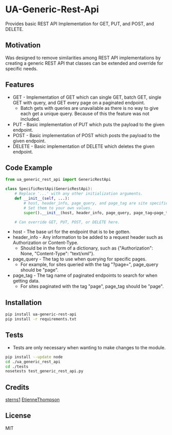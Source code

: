 # UA-Generic-Rest-Api

Provides basic REST API Implementation for GET, PUT, and POST, and DELETE.

## Motivation

Was designed to remove similarities among REST API implementations by creating a generic REST API that classes can be extended and override for specific needs.

## Features

- GET - Implementation of GET which can single GET, batch GET, single GET with query, and GET every page on a paginated endpoint.
  - Batch gets with queries are unavailable as there is no way to give each get a unique query. Because of this the feature was not included.
- PUT - Basic implementation of PUT which puts the payload to the given endpoint.
- POST - Basic implementation of POST which posts the payload to the given endpoint.
- DELETE - Basic implementation of DELETE which deletes the given endpoint.

## Code Example

```python
from ua_generic_rest_api import GenericRestApi

class SpecificRestApi(GenericRestApi):
    # Replace '...' with any other initialization arguments.
    def __init__(self, ...):
        # host, header_info, page_query, and page_tag are site specific.
        # Set them to your own values.
        super().__init__(host, header_info, page_query, page_tag=page_tag)

    # Can override GET, PUT, POST, or DELETE here.
```

- host - The base url for the endpoint that is to be gotten.
- header_info - Any information to be added to a request header such as Authorization or Content-Type.
  - Should be in the form of a dictionary, such as {"Authorization": None, "Content-Type": "text/xml"}.
- page_query - The tag to use when querying for specific pages.
  - For example, for sites queried with the tag "?page=", page_query should be "page".
- page_tag - The tag name of paginated endpoints to search for when getting data.
  - For sites paginated with the tag "page", page_tag should be "page".

## Installation

```bash
pip install ua-generic-rest-api
pip install -r requirements.txt
```

## Tests

- Tests are only necessary when wanting to make changes to the module.

```bash
pip install --update node
cd ./ua_generic_rest_api
cd ./tests
nosetests test_generic_rest_api.py
```

## Credits

[sterns1](sterns1@github.com)
[EtienneThompson](EtienneThompson@github.com)

## License

MIT
